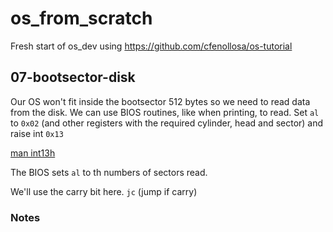 # os_from_scratch
Fresh start of os_dev using https://github.com/cfenollosa/os-tutorial

## 07-bootsector-disk

Our OS won't fit inside the bootsector 512 bytes so we need to read data from the disk.
We can use BIOS routines, like when printing, to read.
Set `al` to `0x02` (and other registers with the required cylinder, head and sector) and raise int `0x13`

[man int13h](https://stanislavs.org/helppc/int_13-2.html)

The BIOS sets `al` to th numbers of sectors read.

We'll use the carry bit here. `jc` (jump if carry)

### Notes

